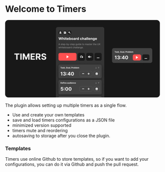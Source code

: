 # Welcome to Timers

![alt text](./README-img/preview.png)

The plugin allows setting up multiple timers as a single flow.

- Use and create your own templates
- save and load timers configurations as a JSON file
- minimized version supported
- timers mute and reordering
- autosaving to storage after you close the plugin.

### Templates

Timers use online Github to store templates, so if you want to add your configurations, you can do it via Github and push the pull request.
